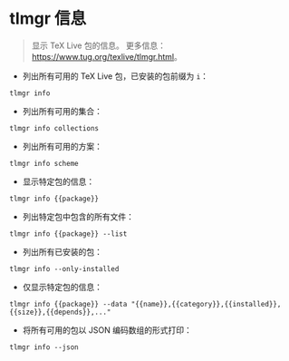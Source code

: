 # tlmgr 信息

> 显示 TeX Live 包的信息。
> 更多信息：<https://www.tug.org/texlive/tlmgr.html>。

- 列出所有可用的 TeX Live 包，已安装的包前缀为 `i`：

`tlmgr info`

- 列出所有可用的集合：

`tlmgr info collections`

- 列出所有可用的方案：

`tlmgr info scheme`

- 显示特定包的信息：

`tlmgr info {{package}}`

- 列出特定包中包含的所有文件：

`tlmgr info {{package}} --list`

- 列出所有已安装的包：

`tlmgr info --only-installed`

- 仅显示特定包的信息：

`tlmgr info {{package}} --data "{{name}},{{category}},{{installed}},{{size}},{{depends}},..."`

- 将所有可用的包以 JSON 编码数组的形式打印：

`tlmgr info --json`